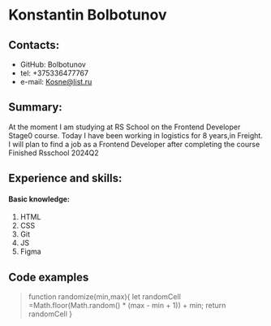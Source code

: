 # Konstantin Bolbotunov

## Contacts:
* GitHub: Bolbotunov
* tel: +375336477767
* e-mail: Kosne@list.ru

## Summary:
At the moment I am studying at RS School on the Frontend Developer Stage0 course. Today I have been working in logistics for 8 years,in Freight. I will plan to find a job as a Frontend Developer after completing the course
Finished Rsschool 2024Q2
## Experience and skills:
#### Basic knowledge:
1. HTML
2. CSS
3. Git
4. JS
5. Figma
## Code examples
  >function randomize(min,max){
  let randomCell =Math.floor(Math.random() * (max - min + 1)) + min;
  return randomCell
}
